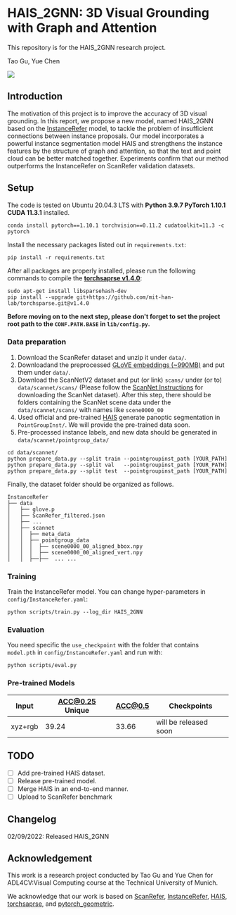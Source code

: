 # HAIS_2GNN: 3D Visual Grounding with Graph and Attention


This repository is for the HAIS_2GNN research project.

Tao Gu, Yue Chen

![](docs/Poster.png)


## Introduction

The motivation of this project is to improve the accuracy of 3D visual grounding. In this report, we propose a new model, named HAIS_2GNN based on the [InstanceRefer](https://github.com/CurryYuan/InstanceRefer) model, to tackle the problem of insufficient connections between instance proposals. Our model incorporates a powerful instance segmentation model HAIS and strengthens the instance features by the structure of graph and attention, so that the text and point cloud can be better matched together. Experiments confirm that our method outperforms the InstanceRefer on ScanRefer validation datasets.


## Setup
The code is tested on Ubuntu 20.04.3 LTS with **Python 3.9.7 PyTorch 1.10.1 CUDA 11.3.1** installed. 

```shell
conda install pytorch==1.10.1 torchvision==0.11.2 cudatoolkit=11.3 -c pytorch
```

Install the necessary packages listed out in `requirements.txt`:
```shell
pip install -r requirements.txt
```
After all packages are properly installed, please run the following commands to compile the [**torchsaprse v1.4.0**](https://github.com/mit-han-lab/torchsparse):
```shell
sudo apt-get install libsparsehash-dev
pip install --upgrade git+https://github.com/mit-han-lab/torchsparse.git@v1.4.0
```
__Before moving on to the next step, please don't forget to set the project root path to the `CONF.PATH.BASE` in `lib/config.py`.__


### Data preparation
1. Download the ScanRefer dataset and unzip it under `data/`. 
2. Downloadand the preprocessed [GLoVE embeddings (~990MB)](http://kaldir.vc.in.tum.de/glove.p) and put them under `data/`.
3. Download the ScanNetV2 dataset and put (or link) `scans/` under (or to) `data/scannet/scans/` (Please follow the [ScanNet Instructions](data/scannet/README.md) for downloading the ScanNet dataset). After this step, there should be folders containing the ScanNet scene data under the `data/scannet/scans/` with names like `scene0000_00`
4. Used official and pre-trained [HAIS](https://github.com/hustvl/HAIS) generate panoptic segmentation in `PointGroupInst/`. We will provide the pre-trained data soon.
5. Pre-processed instance labels, and new data should be generated in  `data/scannet/pointgroup_data/`
```shell
cd data/scannet/
python prepare_data.py --split train --pointgroupinst_path [YOUR_PATH]
python prepare_data.py --split val   --pointgroupinst_path [YOUR_PATH]
python prepare_data.py --split test  --pointgroupinst_path [YOUR_PATH]
```
Finally, the dataset folder should be organized as follows.
```angular2
InstanceRefer
├── data
│   ├── glove.p
│   ├── ScanRefer_filtered.json
│   ├── ...
│   ├── scannet
│   │  ├── meta_data
│   │  ├── pointgroup_data
│   │  │  ├── scene0000_00_aligned_bbox.npy
│   │  │  ├── scene0000_00_aligned_vert.npy
│   │  ├──├──  ... ...
```

### Training
Train the InstanceRefer model. You can change hyper-parameters in `config/InstanceRefer.yaml`:
```shell
python scripts/train.py --log_dir HAIS_2GNN
```

### Evaluation
You need specific the `use_checkpoint` with the folder that contains `model.pth` in `config/InstanceRefer.yaml` and run with:
```shell
python scripts/eval.py
```

### Pre-trained Models

| Input | ACC@0.25 Unique | ACC@0.5 | Checkpoints
|--|--|--|--|
| xyz+rgb |  39.24  | 33.66 |  will be released soon

## TODO

- [ ] Add pre-trained HAIS dataset.
- [ ] Release pre-trained model.
- [ ] Merge HAIS in an end-to-end manner.
- [ ] Upload to ScanRefer benchmark

## Changelog
02/09/2022: Released HAIS_2GNN

## Acknowledgement
This work is a research project conducted by Tao Gu and Yue Chen for ADL4CV:Visual Computing course at the Technical University of Munich.

We acknowledge that our work is based on [ScanRefer](https://github.com/daveredrum/ScanRefer), [InstanceRefer](https://github.com/CurryYuan/InstanceRefer), [HAIS](https://github.com/hustvl/HAIS), [torchsaprse](https://github.com/mit-han-lab/torchsparse), and [pytorch_geometric](https://github.com/rusty1s/pytorch_geometric).


